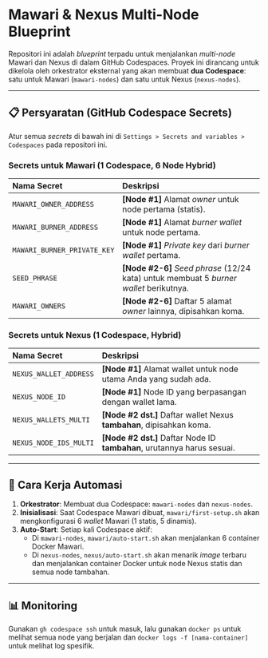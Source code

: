 # Mawari & Nexus Multi-Node Blueprint

Repositori ini adalah *blueprint* terpadu untuk menjalankan *multi-node* Mawari dan Nexus di dalam GitHub Codespaces. Proyek ini dirancang untuk dikelola oleh orkestrator eksternal yang akan membuat **dua Codespace**: satu untuk Mawari (`mawari-nodes`) dan satu untuk Nexus (`nexus-nodes`).

---

## 📋 Persyaratan (GitHub Codespace Secrets)

Atur semua *secrets* di bawah ini di `Settings > Secrets and variables > Codespaces` pada repositori ini.

### Secrets untuk Mawari (1 Codespace, 6 Node Hybrid)

| Nama Secret | Deskripsi |
| :--- | :--- |
| `MAWARI_OWNER_ADDRESS` | **[Node #1]** Alamat *owner* untuk node pertama (statis). |
| `MAWARI_BURNER_ADDRESS` | **[Node #1]** Alamat *burner wallet* untuk node pertama. |
| `MAWARI_BURNER_PRIVATE_KEY` | **[Node #1]** *Private key* dari *burner wallet* pertama. |
| `SEED_PHRASE` | **[Node #2-6]** *Seed phrase* (12/24 kata) untuk membuat 5 *burner wallet* berikutnya. |
| `MAWARI_OWNERS` | **[Node #2-6]** Daftar 5 alamat *owner* lainnya, dipisahkan koma. |

### Secrets untuk Nexus (1 Codespace, Hybrid)

| Nama Secret | Deskripsi |
| :--- | :--- |
| `NEXUS_WALLET_ADDRESS` | **[Node #1]** Alamat wallet untuk node utama Anda yang sudah ada. |
| `NEXUS_NODE_ID` | **[Node #1]** Node ID yang berpasangan dengan wallet lama. |
| `NEXUS_WALLETS_MULTI` | **[Node #2 dst.]** Daftar wallet Nexus **tambahan**, dipisahkan koma. |
| `NEXUS_NODE_IDS_MULTI` | **[Node #2 dst.]** Daftar Node ID **tambahan**, urutannya harus sesuai. |

---

## 🚀 Cara Kerja Automasi

1.  **Orkestrator**: Membuat dua Codespace: `mawari-nodes` dan `nexus-nodes`.
2.  **Inisialisasi**: Saat Codespace Mawari dibuat, `mawari/first-setup.sh` akan mengkonfigurasi 6 *wallet* Mawari (1 statis, 5 dinamis).
3.  **Auto-Start**: Setiap kali Codespace aktif:
    * Di `mawari-nodes`, `mawari/auto-start.sh` akan menjalankan 6 container Docker Mawari.
    * Di `nexus-nodes`, `nexus/auto-start.sh` akan menarik *image* terbaru dan menjalankan container Docker untuk node Nexus statis dan semua node tambahan.

---

## 📊 Monitoring

Gunakan `gh codespace ssh` untuk masuk, lalu gunakan `docker ps` untuk melihat semua node yang berjalan dan `docker logs -f [nama-container]` untuk melihat log spesifik.
